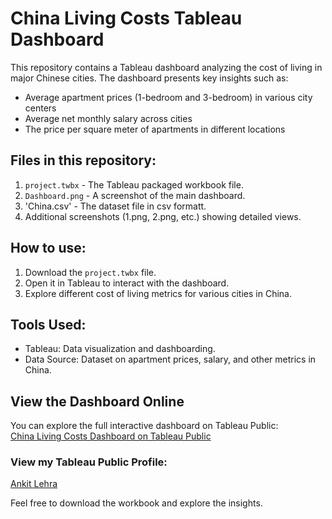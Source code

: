 # China Living Costs Tableau Dashboard

This repository contains a Tableau dashboard analyzing the cost of living in major Chinese cities. The dashboard presents key insights such as:
- Average apartment prices (1-bedroom and 3-bedroom) in various city centers
- Average net monthly salary across cities
- The price per square meter of apartments in different locations

## Files in this repository:
1. `project.twbx` - The Tableau packaged workbook file.
2. `Dashboard.png` - A screenshot of the main dashboard.
3. 'China.csv' - The dataset file in csv formatt.
4. Additional screenshots (1.png, 2.png, etc.) showing detailed views.

## How to use:
1. Download the `project.twbx` file.
2. Open it in Tableau to interact with the dashboard.
3. Explore different cost of living metrics for various cities in China.

## Tools Used:
- Tableau: Data visualization and dashboarding.
- Data Source: Dataset on apartment prices, salary, and other metrics in China.

## View the Dashboard Online

You can explore the full interactive dashboard on Tableau Public:  
[China Living Costs Dashboard on Tableau Public](https://public.tableau.com/app/profile/ankit.lehra1560/viz/CostofLivinginMajorChineseCities/Dashboard)
### View my Tableau Public Profile:
[Ankit Lehra](https://public.tableau.com/app/profile/ankit.lehra1560/vizzes)

Feel free to download the workbook and explore the insights.

